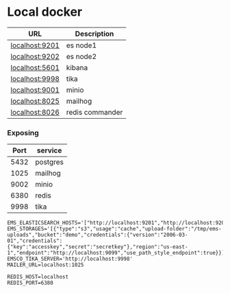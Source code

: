 # Local docker

| URL                                     | Description     |
|-----------------------------------------|-----------------|
| [localhost:9201](http://localhost:9201) | es node1        |
| [localhost:9202](http://localhost:9202) | es node2        |
| [localhost:5601](http://localhost:5601) | kibana          |
| [localhost:9998](http://localhost:9998) | tika            |
| [localhost:9001](http://localhost:9001) | minio           |
| [localhost:8025](http://localhost:8025) | mailhog         |
| [localhost:8026](http://localhost:8026) | redis commander |

### Exposing

| Port | service  |
|------|----------|
| 5432 | postgres |
| 1025 | mailhog  |
| 9002 | minio    |
| 6380 | redis    |
| 9998 | tika     |

```dotenv
EMS_ELASTICSEARCH_HOSTS='["http://localhost:9201","http://localhost:9202","http://localhost:9203"]'
EMS_STORAGES='[{"type":"s3","usage":"cache","upload-folder":"/tmp/ems-uploads","bucket":"demo","credentials":{"version":"2006-03-01","credentials":{"key":"accesskey","secret":"secretkey"},"region":"us-east-1","endpoint":"http://localhost:9099","use_path_style_endpoint":true}}]'
EMSCO_TIKA_SERVER='http://localhost:9998'
MAILER_URL=localhost:1025

REDIS_HOST=localhost
REDIS_PORT=6380
```
